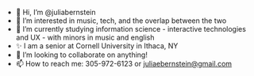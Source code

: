 - 👋 Hi, I’m @juliabernstein
- 👀 I’m interested in music, tech, and the overlap between the two
- 🌱 I’m currently studying information science - interactive technologies and UX - with minors in music and english
- ✨ I am a senior at Cornell University in Ithaca, NY
- 💞️ I’m looking to collaborate on anything!
- 📫 How to reach me: 305-972-6123 or juliaebernstein@gmail.com

<!---
juliabernstein/juliabernstein is a ✨ special ✨ repository because its `README.md` (this file) appears on your GitHub profile.
You can click the Preview link to take a look at your changes.
--->
